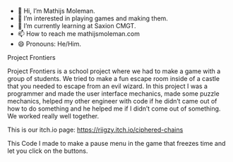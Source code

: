 - 👋 Hi, I’m Mathijs Moleman.
- 👀 I’m interested in playing games and making them.
- 🌱 I’m currently learning at Saxion CMGT.
- 📫 How to reach me  mathijsmoleman.com
- 😄 Pronouns: He/Him.

Project Frontiers 

Project Frontiers is a school project where we had to make a game with a group of students. We tried to make a fun escape room inside of a castle that you needed to escape from an evil wizard. In this project I was a programmer and made the user interface mechanics, made some puzzle mechanics, helped my other engineer with code if he didn’t came out of how to do something and he helped me if I didn’t come out of something. We worked really well together.

This is our itch.io page: https://riigzy.itch.io/ciphered-chains

This Code I made to make a pause menu in the game that freezes time and let you click on the buttons.
